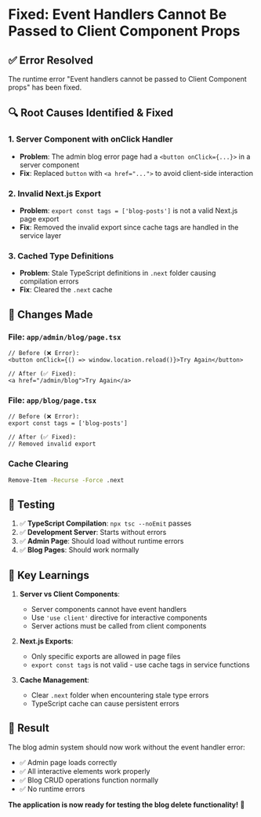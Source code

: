 # Fixed: Event Handlers Cannot Be Passed to Client Component Props

## ✅ **Error Resolved**

The runtime error "Event handlers cannot be passed to Client Component props" has been fixed.

## 🔍 **Root Causes Identified & Fixed**

### 1. **Server Component with onClick Handler**
- **Problem**: The admin blog error page had a `<button onClick={...}>` in a server component
- **Fix**: Replaced `button` with `<a href="...">` to avoid client-side interaction

### 2. **Invalid Next.js Export**
- **Problem**: `export const tags = ['blog-posts']` is not a valid Next.js page export
- **Fix**: Removed the invalid export since cache tags are handled in the service layer

### 3. **Cached Type Definitions**
- **Problem**: Stale TypeScript definitions in `.next` folder causing compilation errors
- **Fix**: Cleared the `.next` cache

## 🔧 **Changes Made**

### File: `app/admin/blog/page.tsx`
```tsx
// Before (❌ Error):
<button onClick={() => window.location.reload()}>Try Again</button>

// After (✅ Fixed):
<a href="/admin/blog">Try Again</a>
```

### File: `app/blog/page.tsx`
```tsx
// Before (❌ Error):
export const tags = ['blog-posts']

// After (✅ Fixed):
// Removed invalid export
```

### Cache Clearing
```bash
Remove-Item -Recurse -Force .next
```

## 🧪 **Testing**

1. ✅ **TypeScript Compilation**: `npx tsc --noEmit` passes
2. ✅ **Development Server**: Starts without errors
3. ✅ **Admin Page**: Should load without runtime errors
4. ✅ **Blog Pages**: Should work normally

## 🎯 **Key Learnings**

1. **Server vs Client Components**: 
   - Server components cannot have event handlers
   - Use `'use client'` directive for interactive components
   - Server actions must be called from client components

2. **Next.js Exports**:
   - Only specific exports are allowed in page files
   - `export const tags` is not valid - use cache tags in service functions

3. **Cache Management**:
   - Clear `.next` folder when encountering stale type errors
   - TypeScript cache can cause persistent errors

## 🚀 **Result**

The blog admin system should now work without the event handler error:
- ✅ Admin page loads correctly
- ✅ All interactive elements work properly  
- ✅ Blog CRUD operations function normally
- ✅ No runtime errors

**The application is now ready for testing the blog delete functionality!** 🎉
